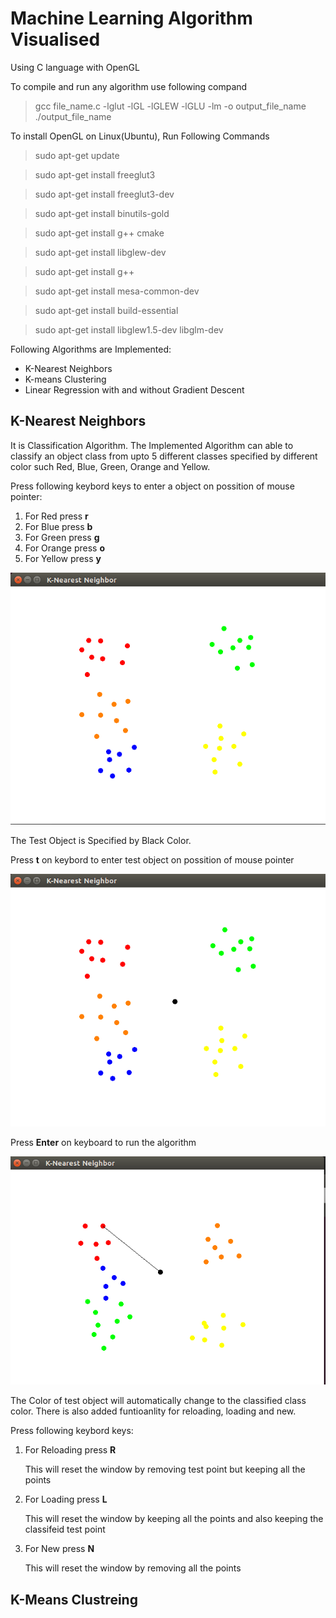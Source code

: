 # Machine Learning Algorithm Visualised

Using C language with OpenGL

To compile and run any algorithm use following compand
 >gcc file_name.c -lglut -lGL -lGLEW -lGLU -lm -o output_file_name
 >./output_file_name

To install OpenGL on Linux(Ubuntu), Run Following Commands
 >sudo apt-get update

 >sudo apt-get install freeglut3

 >sudo apt-get install freeglut3-dev

 >sudo apt-get install binutils-gold

 >sudo apt-get install g++ cmake

 >sudo apt-get install libglew-dev

 >sudo apt-get install g++

 >sudo apt-get install mesa-common-dev

 >sudo apt-get install build-essential

 >sudo apt-get install libglew1.5-dev libglm-dev 

Following Algorithms are Implemented:
 * K-Nearest Neighbors
 * K-means Clustering
 * Linear Regression with and without Gradient Descent

## K-Nearest Neighbors
It is Classification Algorithm.
The Implemented Algorithm can able to classify an object class from upto 5 different classes specified by different color such Red, Blue, Green, Orange and Yellow.

Press following keybord keys to enter a object on possition of mouse pointer:
1. For Red press **r**
2. For Blue press **b**
3. For Green press **g**
4. For Orange press **o**    
5. For Yellow press **y**

![Color Objects](./Images/Knn-Colors.png)

The Test Object is Specified by Black Color.

Press **t** on keybord to enter test object on possition of mouse pointer

![Color Objects](./Images/Knn-Test.png)

Press **Enter** on keyboard to run the algorithm 

![Run](./Images/Knn-Enter_run.gif)

The Color of test object will automatically change to the classified class color. There is also added funtioanlity for reloading, loading and new.

Press following keybord keys:
1. For Reloading press **R**

    This will reset the window by removing test point but keeping all the points
2. For Loading press **L**

    This will reset the window by keeping all the points and also keeping the classifeid test point
3. For New press **N**

    This will reset the window by removing all the points

## K-Means Clustreing